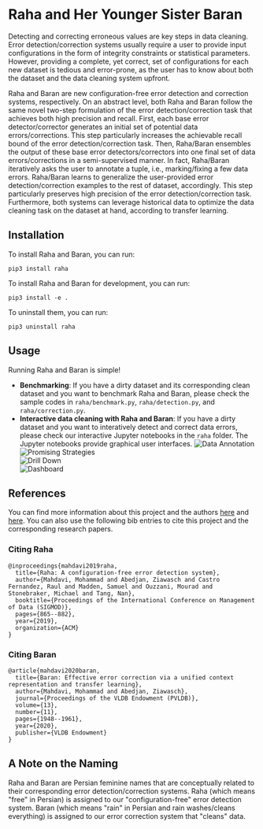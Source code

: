 # Raha and Her Younger Sister Baran
Detecting and correcting erroneous values are key steps in data cleaning. Error detection/correction systems usually require a user to provide input configurations in the form of integrity constraints or statistical parameters. However, providing a complete, yet correct, set of configurations for each new dataset is tedious and error-prone, as the user has to know about both the dataset and the data cleaning system upfront.

Raha and Baran are new configuration-free error detection and correction systems, respectively. On an abstract level, both Raha and Baran follow the same novel two-step formulation of the error detection/correction task that achieves both high precision and recall. First, each base error detector/corrector generates an initial set of potential data errors/corrections. This step particularly increases the achievable recall bound of the error detection/correction task. Then, Raha/Baran ensembles the output of these base error detectors/correctors into one final set of data errors/corrections in a semi-supervised manner. In fact, Raha/Baran iteratively asks the user to annotate a tuple, i.e., marking/fixing a few data errors. Raha/Baran learns to generalize the user-provided error detection/correction examples to the rest of dataset, accordingly. This step particularly preserves high precision of the error detection/correction task. Furthermore, both systems can leverage historical data to optimize the data cleaning task on the dataset at hand, according to transfer learning. 


## Installation
To install Raha and Baran, you can run:
```console
pip3 install raha
```
To install Raha and Baran for development, you can run:
```console
pip3 install -e .
```

To uninstall them, you can run:
```console
pip3 uninstall raha
```

## Usage
Running Raha and Baran is simple!
   - **Benchmarking**: If you have a dirty dataset and its corresponding clean dataset and you want to benchmark Raha and Baran, please check the sample codes in `raha/benchmark.py`, `raha/detection.py`, and `raha/correction.py`.
   - **Interactive data cleaning with Raha and Baran**: If you have a dirty dataset and you want to interatively detect and correct data errors, please check our interactive Jupyter notebooks in the `raha` folder. The Jupyter notebooks provide graphical user interfaces.
   ![Data Annotation](pictures/ui.png)   
   ![Promising Strategies](pictures/ui_strategies.png)   
   ![Drill Down](pictures/ui_clusters.png)   
   ![Dashboard](pictures/ui_dashboard.png) 

## References
You can find more information about this project and the authors [here](https://dl.acm.org/doi/abs/10.1145/3299869.3324956) and [here](https://dl.acm.org/doi/abs/10.14778/3407790.3407801). You can also use the following bib entries to cite this project and the corresponding research papers.

### Citing Raha
```
@inproceedings{mahdavi2019raha,
  title={Raha: A configuration-free error detection system},
  author={Mahdavi, Mohammad and Abedjan, Ziawasch and Castro Fernandez, Raul and Madden, Samuel and Ouzzani, Mourad and Stonebraker, Michael and Tang, Nan},
  booktitle={Proceedings of the International Conference on Management of Data (SIGMOD)},
  pages={865--882},
  year={2019},
  organization={ACM}
}
```

### Citing Baran
```
@article{mahdavi2020baran,
  title={Baran: Effective error correction via a unified context representation and transfer learning},
  author={Mahdavi, Mohammad and Abedjan, Ziawasch},
  journal={Proceedings of the VLDB Endowment (PVLDB)},
  volume={13},
  number={11},
  pages={1948--1961},
  year={2020},
  publisher={VLDB Endowment}
}
```


## A Note on the Naming
Raha and Baran are Persian feminine names that are conceptually related to their corresponding error detection/correction systems. Raha (which means "free" in Persian) is assigned to our "configuration-free" error detection system. Baran (which means "rain" in Persian and rain washes/cleans everything) is assigned to our error correction system that "cleans" data.
